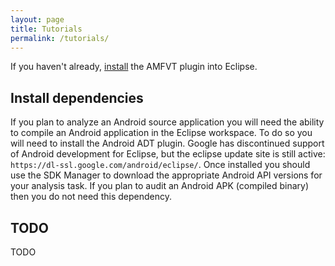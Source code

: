 ```yaml
---
layout: page
title: Tutorials
permalink: /tutorials/
---
```


If you haven't already, [install](/AMFVT/install) the AMFVT plugin into Eclipse.

## Install dependencies

If you plan to analyze an Android source application you will need the ability to compile an Android application in the Eclipse workspace. To do so you will need to install the Android ADT plugin. Google has discontinued support of Android development for Eclipse, but the eclipse update site is still active: `https://dl-ssl.google.com/android/eclipse/`. Once installed you should use the SDK Manager to download the appropriate Android API versions for your analysis task. If you plan to audit an Android APK (compiled binary) then you do not need this dependency.


## TODO
TODO
